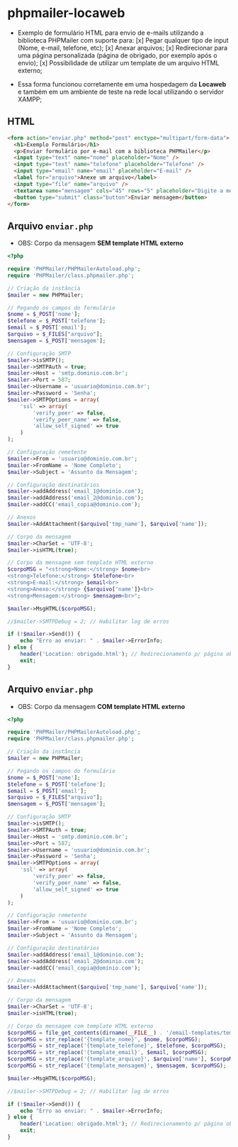 # phpmailer-locaweb

- Exemplo de formulário HTML para envio de e-mails utilizando a biblioteca PHPMailer com suporte para:
  [x] Pegar qualquer tipo de input (Nome, e-mail, telefone, etc);
  [x] Anexar arquivos;
  [x] Redirecionar para uma página personalizada (página de obrigado, por exemplo após o envio);
  [x] Possibilidade de utilizar um template de um arquivo HTML externo;

- Essa forma funcionou corretamente em uma hospedagem da **Locaweb** e também em um ambiente de teste na rede local utilizando o servidor XAMPP;

## HTML

```html
<form action="enviar.php" method="post" enctype="multipart/form-data">
  <h1>Exemplo Formulário</h1>
  <p>Enviar formulário por e-mail com a biblioteca PHPMailer</p>
  <input type="text" name="nome" placeholder="Nome" />
  <input type="text" name="telefone" placeholder="Telefone" />
  <input type="email" name="email" placeholder="E-mail" />
  <label for="arquivo">Anexe um arquivo</label>
  <input type="file" name="arquivo" />
  <textarea name="mensagem" cols="45" rows="5" placeholder="Digite a mensagem..."></textarea>
  <button type="submit" class="button">Enviar mensagem</button>
</form>
```

## Arquivo `enviar.php`

- OBS: Corpo da mensagem **SEM template HTML externo**

```php
<?php

require 'PHPMailer/PHPMailerAutoload.php';
require 'PHPMailer/class.phpmailer.php';

// Criação da instância
$mailer = new PHPMailer;

// Pegando os campos do formulário
$nome = $_POST['nome'];
$telefone = $_POST['telefone'];
$email = $_POST['email'];
$arquivo = $_FILES["arquivo"];
$mensagem = $_POST['mensagem'];

// Configuração SMTP
$mailer->isSMTP();
$mailer->SMTPAuth = true;
$mailer->Host = 'smtp.dominio.com.br';
$mailer->Port = 587;
$mailer->Username = 'usuario@dominio.com.br';
$mailer->Password = 'Senha';
$mailer->SMTPOptions = array(
    'ssl' => array(
        'verify_peer' => false,
        'verify_peer_name' => false,
        'allow_self_signed' => true
    )
);

// Configuração remetente
$mailer->From = 'usuario@dominio.com.br';
$mailer->FromName = 'Nome Completo';
$mailer->Subject = 'Assunto da Mensagem';

// Configuração destinatários
$mailer->addAddress('email_1@dominio.com');
$mailer->addAddress('email_2@dominio.com');
$mailer->addCC('email_copia@dominio.com');

// Anexos
$mailer->AddAttachment($arquivo['tmp_name'], $arquivo['name']);

// Corpo da mensagem
$mailer->CharSet = 'UTF-8';
$mailer->isHTML(true);

// Corpo da mensagem sem template HTML externo
$corpoMSG = "<strong>Nome:</strong> $nome<br>
<strong>Telefone:</strong> $telefone<br>
<strong>E-mail:</strong> $email<br>
<strong>Anexo:</strong> {$arquivo['name']}<br>
<strong>Mensagem:</strong> $mensagem<br>";

$mailer->MsgHTML($corpoMSG);

//$mailer->SMTPDebug = 2; // Habilitar log de erros

if (!$mailer->Send()) {
    echo "Erro ao enviar: " . $mailer->ErrorInfo;
} else {
    header('Location: obrigado.html'); // Redirecionamento p/ página obrigado
    exit;
}
```

## Arquivo `enviar.php`

- OBS: Corpo da mensagem **COM template HTML externo**

```php
<?php

require 'PHPMailer/PHPMailerAutoload.php';
require 'PHPMailer/class.phpmailer.php';

// Criação da instância
$mailer = new PHPMailer;

// Pegando os campos do formulário
$nome = $_POST['nome'];
$telefone = $_POST['telefone'];
$email = $_POST['email'];
$arquivo = $_FILES["arquivo"];
$mensagem = $_POST['mensagem'];

// Configuração SMTP
$mailer->isSMTP();
$mailer->SMTPAuth = true;
$mailer->Host = 'smtp.dominio.com.br';
$mailer->Port = 587;
$mailer->Username = 'usuario@dominio.com.br';
$mailer->Password = 'Senha';
$mailer->SMTPOptions = array(
    'ssl' => array(
        'verify_peer' => false,
        'verify_peer_name' => false,
        'allow_self_signed' => true
    )
);

// Configuração remetente
$mailer->From = 'usuario@dominio.com.br';
$mailer->FromName = 'Nome Completo';
$mailer->Subject = 'Assunto da Mensagem';

// Configuração destinatários
$mailer->addAddress('email_1@dominio.com');
$mailer->addAddress('email_2@dominio.com');
$mailer->addCC('email_copia@dominio.com');

// Anexos
$mailer->AddAttachment($arquivo['tmp_name'], $arquivo['name']);

// Corpo da mensagem
$mailer->CharSet = 'UTF-8';
$mailer->isHTML(true);

// Corpo da mensagem com template HTML externo
$corpoMSG = file_get_contents(dirname(__FILE__) . '/email-templates/template1.html');
$corpoMSG = str_replace('{template_nome}', $nome, $corpoMSG);
$corpoMSG = str_replace('{template_telefone}', $telefone, $corpoMSG);
$corpoMSG = str_replace('{template_email}', $email, $corpoMSG);
$corpoMSG = str_replace('{template_arquivo}', $arquivo['name'], $corpoMSG);
$corpoMSG = str_replace('{template_mensagem}', $mensagem, $corpoMSG);

$mailer->MsgHTML($corpoMSG);

//$mailer->SMTPDebug = 2; // Habilitar log de erros

if (!$mailer->Send()) {
    echo "Erro ao enviar: " . $mailer->ErrorInfo;
} else {
    header('Location: obrigado.html'); // Redirecionamento p/ página obrigado
    exit;
}
```
